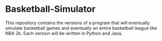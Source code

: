 # Basketball-Simulator
This repository contains the versions of a program that will eventually simulate basketball games and eventually an entire basketball league like NBA 2k.
Each version will be written in Python and Java.
